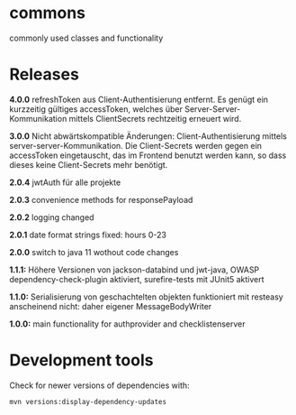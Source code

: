 # commons
commonly used classes and functionality

# Releases

__4.0.0__ refreshToken aus Client-Authentisierung entfernt. Es genügt ein kurzzeitig gültiges accessToken, welches über Server-Server-Kommunikation mittels ClientSecrets rechtzeitig erneuert wird.

__3.0.0__ Nicht abwärtskompatible Änderungen: Client-Authentisierung mittels server-server-Kommunikation. Die Client-Secrets werden gegen ein accessToken eingetauscht, das im Frontend benutzt werden kann, so dass dieses keine Client-Secrets mehr benötigt.

__2.0.4__ jwtAuth für alle projekte

__2.0.3__ convenience methods for responsePayload

__2.0.2__ logging changed

__2.0.1__ date format strings fixed: hours 0-23

__2.0.0__ switch to java 11 wothout code changes

__1.1.1:__ Höhere Versionen von jackson-databind und jwt-java, OWASP dependency-check-plugin aktiviert, surefire-tests mit JUnit5 aktivert

__1.1.0:__ Serialisierung von geschachtelten objekten funktioniert mit resteasy anscheinend nicht: daher eigener MessageBodyWriter

__1.0.0:__ main functionality for authprovider and checklistenserver

# Development tools

Check for newer versions of dependencies with:

	mvn versions:display-dependency-updates

